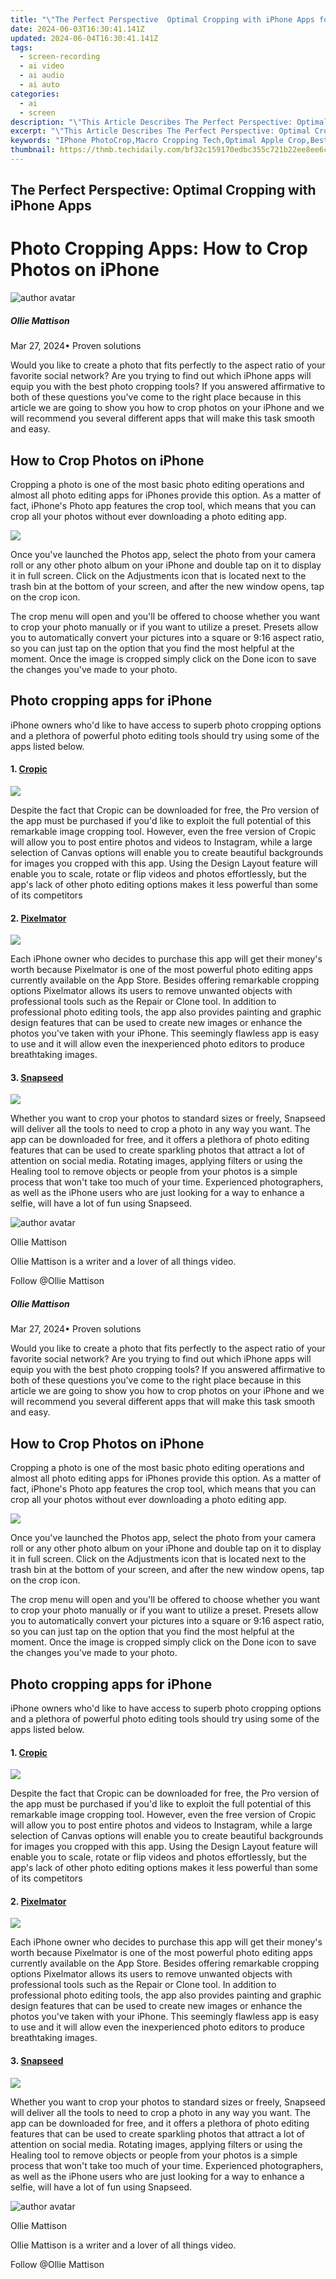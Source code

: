 ```yaml
---
title: "\"The Perfect Perspective  Optimal Cropping with iPhone Apps for 2024\""
date: 2024-06-03T16:30:41.141Z
updated: 2024-06-04T16:30:41.141Z
tags: 
  - screen-recording
  - ai video
  - ai audio
  - ai auto
categories: 
  - ai
  - screen
description: "\"This Article Describes The Perfect Perspective: Optimal Cropping with iPhone Apps for 2024\""
excerpt: "\"This Article Describes The Perfect Perspective: Optimal Cropping with iPhone Apps for 2024\""
keywords: "IPhone PhotoCrop,Macro Cropping Tech,Optimal Apple Crop,Best iPhone Lensing,Perfect Perspective Pix,Mobile Photography Tips,IPhone Optimal Focus"
thumbnail: https://thmb.techidaily.com/bf32c159170edbc355c721b22ee8ee6c67dda36feed408fdb0ec7f3ca8b4ddc2.jpg
---
```


## The Perfect Perspective: Optimal Cropping with iPhone Apps

# Photo Cropping Apps: How to Crop Photos on iPhone

![author avatar](https://images.wondershare.com/filmora/article-images/ollie-mattison.jpg)

##### Ollie Mattison

 Mar 27, 2024• Proven solutions

 Would you like to create a photo that fits perfectly to the aspect ratio of your favorite social network? Are you trying to find out which iPhone apps will equip you with the best photo cropping tools? If you answered affirmative to both of these questions you've come to the right place because in this article we are going to show you how to crop photos on your iPhone and we will recommend you several different apps that will make this task smooth and easy.

## How to Crop Photos on iPhone

 Cropping a photo is one of the most basic photo editing operations and almost all photo editing apps for iPhones provide this option. As a matter of fact, iPhone's Photo app features the crop tool, which means that you can crop all your photos without ever downloading a photo editing app.

![](https://images.wondershare.com/filmora/article-images/crop-photo-on-iphone.gif)

 Once you've launched the Photos app, select the photo from your camera roll or any other photo album on your iPhone and double tap on it to display it in full screen. Click on the Adjustments icon that is located next to the trash bin at the bottom of your screen, and after the new window opens, tap on the crop icon.

 The crop menu will open and you'll be offered to choose whether you want to crop your photo manually or if you want to utilize a preset. Presets allow you to automatically convert your pictures into a square or 9:16 aspect ratio, so you can just tap on the option that you find the most helpful at the moment. Once the image is cropped simply click on the Done icon to save the changes you've made to your photo.

## Photo cropping apps for iPhone

 iPhone owners who'd like to have access to superb photo cropping options and a plethora of powerful photo editing tools should try using some of the apps listed below.

#### 1\. [Cropic](https://itunes.apple.com/gb/app/cropic-crop-photo-video-insta-size-layout/id662802077?mt=8)

![](https://images.wondershare.com/filmora/article-images/cropic.jpg)

 Despite the fact that Cropic can be downloaded for free, the Pro version of the app must be purchased if you'd like to exploit the full potential of this remarkable image cropping tool. However, even the free version of Cropic will allow you to post entire photos and videos to Instagram, while a large selection of Canvas options will enable you to create beautiful backgrounds for images you cropped with this app. Using the Design Layout feature will enable you to scale, rotate or flip videos and photos effortlessly, but the app's lack of other photo editing options makes it less powerful than some of its competitors

#### 2\. [Pixelmator](https://itunes.apple.com/us/app/pixelmator/id924695435?mt=8)

![](https://images.wondershare.com/filmora/article-images/pixelmator-app.jpg)

 Each iPhone owner who decides to purchase this app will get their money's worth because Pixelmator is one of the most powerful photo editing apps currently available on the App Store. Besides offering remarkable cropping options Pixelmator allows its users to remove unwanted objects with professional tools such as the Repair or Clone tool. In addition to professional photo editing tools, the app also provides painting and graphic design features that can be used to create new images or enhance the photos you've taken with your iPhone. This seemingly flawless app is easy to use and it will allow even the inexperienced photo editors to produce breathtaking images.

#### 3\. [Snapseed](https://itunes.apple.com/us/app/snapseed/id439438619?mt=8)

![](https://images.wondershare.com/filmora/article-images/snapseed.jpg)

 Whether you want to crop your photos to standard sizes or freely, Snapseed will deliver all the tools to need to crop a photo in any way you want. The app can be downloaded for free, and it offers a plethora of photo editing features that can be used to create sparkling photos that attract a lot of attention on social media. Rotating images, applying filters or using the Healing tool to remove objects or people from your photos is a simple process that won't take too much of your time. Experienced photographers, as well as the iPhone users who are just looking for a way to enhance a selfie, will have a lot of fun using Snapseed.

![author avatar](https://images.wondershare.com/filmora/article-images/ollie-mattison.jpg)

Ollie Mattison

Ollie Mattison is a writer and a lover of all things video.

Follow @Ollie Mattison

##### Ollie Mattison

 Mar 27, 2024• Proven solutions

 Would you like to create a photo that fits perfectly to the aspect ratio of your favorite social network? Are you trying to find out which iPhone apps will equip you with the best photo cropping tools? If you answered affirmative to both of these questions you've come to the right place because in this article we are going to show you how to crop photos on your iPhone and we will recommend you several different apps that will make this task smooth and easy.

## How to Crop Photos on iPhone

 Cropping a photo is one of the most basic photo editing operations and almost all photo editing apps for iPhones provide this option. As a matter of fact, iPhone's Photo app features the crop tool, which means that you can crop all your photos without ever downloading a photo editing app.

![](https://images.wondershare.com/filmora/article-images/crop-photo-on-iphone.gif)

 Once you've launched the Photos app, select the photo from your camera roll or any other photo album on your iPhone and double tap on it to display it in full screen. Click on the Adjustments icon that is located next to the trash bin at the bottom of your screen, and after the new window opens, tap on the crop icon.

 The crop menu will open and you'll be offered to choose whether you want to crop your photo manually or if you want to utilize a preset. Presets allow you to automatically convert your pictures into a square or 9:16 aspect ratio, so you can just tap on the option that you find the most helpful at the moment. Once the image is cropped simply click on the Done icon to save the changes you've made to your photo.

## Photo cropping apps for iPhone

 iPhone owners who'd like to have access to superb photo cropping options and a plethora of powerful photo editing tools should try using some of the apps listed below.

#### 1\. [Cropic](https://itunes.apple.com/gb/app/cropic-crop-photo-video-insta-size-layout/id662802077?mt=8)

![](https://images.wondershare.com/filmora/article-images/cropic.jpg)

 Despite the fact that Cropic can be downloaded for free, the Pro version of the app must be purchased if you'd like to exploit the full potential of this remarkable image cropping tool. However, even the free version of Cropic will allow you to post entire photos and videos to Instagram, while a large selection of Canvas options will enable you to create beautiful backgrounds for images you cropped with this app. Using the Design Layout feature will enable you to scale, rotate or flip videos and photos effortlessly, but the app's lack of other photo editing options makes it less powerful than some of its competitors

#### 2\. [Pixelmator](https://itunes.apple.com/us/app/pixelmator/id924695435?mt=8)

![](https://images.wondershare.com/filmora/article-images/pixelmator-app.jpg)

 Each iPhone owner who decides to purchase this app will get their money's worth because Pixelmator is one of the most powerful photo editing apps currently available on the App Store. Besides offering remarkable cropping options Pixelmator allows its users to remove unwanted objects with professional tools such as the Repair or Clone tool. In addition to professional photo editing tools, the app also provides painting and graphic design features that can be used to create new images or enhance the photos you've taken with your iPhone. This seemingly flawless app is easy to use and it will allow even the inexperienced photo editors to produce breathtaking images.

#### 3\. [Snapseed](https://itunes.apple.com/us/app/snapseed/id439438619?mt=8)

![](https://images.wondershare.com/filmora/article-images/snapseed.jpg)

 Whether you want to crop your photos to standard sizes or freely, Snapseed will deliver all the tools to need to crop a photo in any way you want. The app can be downloaded for free, and it offers a plethora of photo editing features that can be used to create sparkling photos that attract a lot of attention on social media. Rotating images, applying filters or using the Healing tool to remove objects or people from your photos is a simple process that won't take too much of your time. Experienced photographers, as well as the iPhone users who are just looking for a way to enhance a selfie, will have a lot of fun using Snapseed.

![author avatar](https://images.wondershare.com/filmora/article-images/ollie-mattison.jpg)

Ollie Mattison

Ollie Mattison is a writer and a lover of all things video.

Follow @Ollie Mattison


<ins class="adsbygoogle"
     style="display:block"
     data-ad-format="autorelaxed"
     data-ad-client="ca-pub-7571918770474297"
     data-ad-slot="1223367746"></ins>

<ins class="adsbygoogle"
     style="display:block"
     data-ad-format="autorelaxed"
     data-ad-client="ca-pub-7571918770474297"
     data-ad-slot="1223367746"></ins>



<ins class="adsbygoogle"
     style="display:block"
     data-ad-client="ca-pub-7571918770474297"
     data-ad-slot="8358498916"
     data-ad-format="auto"
     data-full-width-responsive="true"></ins>




